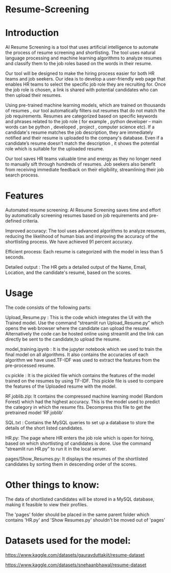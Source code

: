 # Resume-Screening
# Introduction
AI Resume Screening is a tool that uses artificial intelligence to automate the process of resume screening and shortlisting. The tool uses natural language processing and machine learning algorithms to analyze resumes and classify them to the job roles based on the words in their resume.

Our tool will be designed to make the hiring process easier for both HR teams and job seekers. Our idea is to develop a user-friendly web page that enables HR teams to select the specific job role they are recruiting for. Once the job role is chosen, a link is shared with potential candidates who can then upload their resumes.

Using pre-trained machine learning models, which are trained on thousands of resumes , our tool automatically filters out resumes that do not match the job requirements. Resumes are categorized based on specific keywords and phrases related to the job role ( for example , python developer – main words can be python , developed , project , computer science etc). If a candidate's resume matches the job description, they are immediately notified and their resume is uploaded to the company's database. Even if a candidate’s resume doesn’t match the description , it shows the potential role which is suitable for the uploaded resume.

Our tool saves HR teams valuable time and energy as they no longer need to manually sift through hundreds of resumes. Job seekers also benefit from receiving immediate feedback on their eligibility, streamlining their job search process.

# Features
Automated resume screening: AI Resume Screening saves time and effort by automatically screening resumes based on job requirements and pre-defined criteria.

Improved accuracy: The tool uses advanced algorithms to analyze resumes, reducing the likelihood of human bias and improving the accuracy of the shortlisting process. We have achieved 91 percent accuracy.

Efficient process: Each resume is categorized with the model in less than 5 seconds.

Detailed output : The HR gets a detailed output of the Name, Email, Location, and the candidate's resumé, based on the scores.

# Usage
The code consists of the following parts:

Upload_Resume.py : This is the code which integrates the UI with the Trained model. Use the command “streamlit run Upload_Resume.py” which opens the web browser where the candidate can upload the resume. Alternatively the code can be hosted online using streamlit and the link can directly be sent to the candidate,to upload the resume.

model_training.ipynb : It is the jupyter notebook which we used to train the final model on all algorithms. It also contains the accuracies of each algorithm we have used.TF-IDF was used to extract the features from the pre-processed resume.

cv.pickle : It is the pickled file which contains the features of the model trained on the resumes by using TF-IDF. This pickle file is used to compare the features of the Uploaded resume with the model.

RF.joblib.zip: It contains the compressed machine learning model (Random Forest) which had the highest accuracy. This is the model used to predict the category in which the resume fits. Decompress this file to get the pretrained model 'RF.joblib'

SQL.txt : Contains the MySQL queries to set up a database to store the details of the short listed candidates.

HR.py: The page where HR enters the job role which is open for hiring, based on which shortlisting of candidates is done. Use the command “streamlit run HR.py” to run it in the local server.

pages/Show_Resumes.py: It displays the resumes of the shortlisted candidates by sorting them in descending order of the scores.

# Other things to know:
The data of shortlisted candidates will be stored in a MySQL database, making it feasible to view their profiles.

The 'pages' folder should be placed in the same parent folder which contains 'HR.py' and 'Show Resumes.py' shouldn't be moved out of 'pages'

# Datasets used for the model:
https://www.kaggle.com/datasets/gauravduttakiit/resume-dataset

https://www.kaggle.com/datasets/snehaanbhawal/resume-dataset

